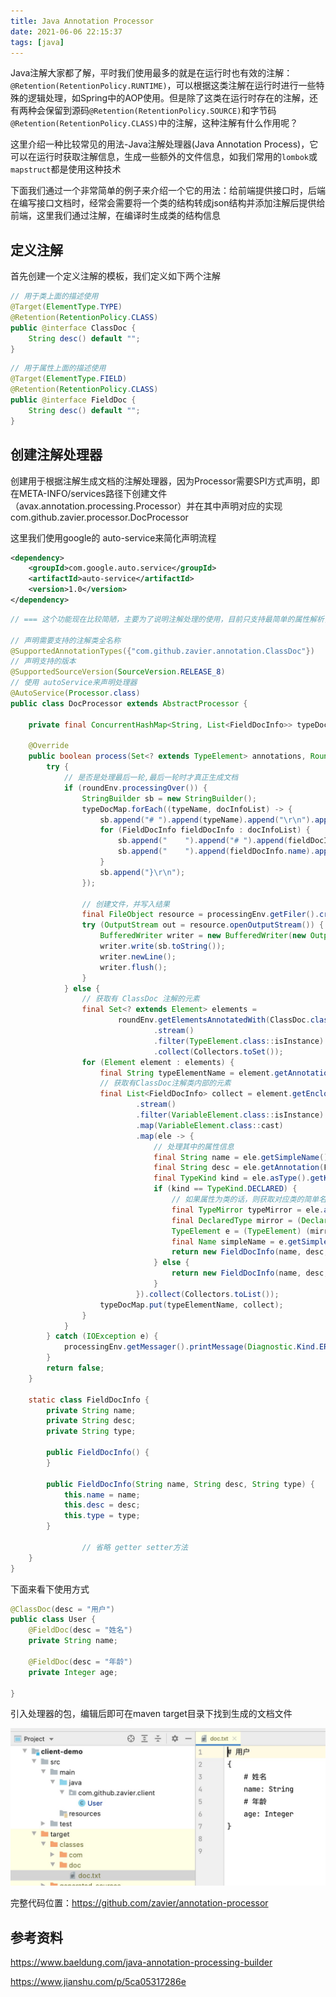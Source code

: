 ```yaml
---
title: Java Annotation Processor
date: 2021-06-06 22:15:37
tags: [java]
---
```


Java注解大家都了解，平时我们使用最多的就是在运行时也有效的注解：`@Retention(RetentionPolicy.RUNTIME)`，可以根据这类注解在运行时进行一些特殊的逻辑处理，如Spring中的AOP使用。但是除了这类在运行时存在的注解，还有两种会保留到源码`@Retention(RetentionPolicy.SOURCE)`和字节码`@Retention(RetentionPolicy.CLASS)`中的注解，这种注解有什么作用呢？

这里介绍一种比较常见的用法-Java注解处理器(Java Annotation Process)，它可以在运行时获取注解信息，生成一些额外的文件信息，如我们常用的`lombok`或`mapstruct`都是使用这种技术

<!-- more -->

下面我们通过一个非常简单的例子来介绍一个它的用法：给前端提供接口时，后端在编写接口文档时，经常会需要将一个类的结构转成json结构并添加注解后提供给前端，这里我们通过注解，在编译时生成类的结构信息

## 定义注解

首先创建一个定义注解的模板，我们定义如下两个注解

```java
// 用于类上面的描述使用
@Target(ElementType.TYPE)
@Retention(RetentionPolicy.CLASS)
public @interface ClassDoc {
    String desc() default "";
}
```

```java
// 用于属性上面的描述使用
@Target(ElementType.FIELD)
@Retention(RetentionPolicy.CLASS)
public @interface FieldDoc {
    String desc() default "";
}
```



## 创建注解处理器

创建用于根据注解生成文档的注解处理器，因为Processor需要SPI方式声明，即在META-INFO/services路径下创建文件（avax.annotation.processing.Processor）并在其中声明对应的实现com.github.zavier.processor.DocProcessor

这里我们使用google的 auto-service来简化声明流程

```xml
<dependency>
    <groupId>com.google.auto.service</groupId>
    <artifactId>auto-service</artifactId>
    <version>1.0</version>
</dependency>
```



```JAVA
// === 这个功能现在比较简陋，主要为了说明注解处理的使用，目前只支持最简单的属性解析，暂不支持集合及嵌套等结构 ===

// 声明需要支持的注解类全名称
@SupportedAnnotationTypes({"com.github.zavier.annotation.ClassDoc"})
// 声明支持的版本
@SupportedSourceVersion(SourceVersion.RELEASE_8)
// 使用 autoService来声明处理器
@AutoService(Processor.class)
public class DocProcessor extends AbstractProcessor {

    private final ConcurrentHashMap<String, List<FieldDocInfo>> typeDocMap = new ConcurrentHashMap<>();

    @Override
    public boolean process(Set<? extends TypeElement> annotations, RoundEnvironment roundEnv) {
        try {
            // 是否是处理最后一轮,最后一轮时才真正生成文档
            if (roundEnv.processingOver()) {
                StringBuilder sb = new StringBuilder();
                typeDocMap.forEach((typeName, docInfoList) -> {
                    sb.append("# ").append(typeName).append("\r\n").append("{\r\n");
                    for (FieldDocInfo fieldDocInfo : docInfoList) {
                        sb.append("    ").append("# ").append(fieldDocInfo.desc).append("\r\n");
                        sb.append("    ").append(fieldDocInfo.name).append(": ").append(fieldDocInfo.type).append("\r\n");
                    }
                    sb.append("}\r\n");
                });

                // 创建文件，并写入结果
                final FileObject resource = processingEnv.getFiler().createResource(StandardLocation.CLASS_OUTPUT, "", "doc/doc.txt");
                try (OutputStream out = resource.openOutputStream()) {
                    BufferedWriter writer = new BufferedWriter(new OutputStreamWriter(out, UTF_8));
                    writer.write(sb.toString());
                    writer.newLine();
                    writer.flush();
                }
            } else {
                // 获取有 ClassDoc 注解的元素
                final Set<? extends Element> elements =
                        roundEnv.getElementsAnnotatedWith(ClassDoc.class)
                                .stream()
                                .filter(TypeElement.class::isInstance)
                                .collect(Collectors.toSet());
                for (Element element : elements) {
                    final String typeElementName = element.getAnnotation(ClassDoc.class).desc();
                    // 获取有ClassDoc注解类内部的元素
                    final List<FieldDocInfo> collect = element.getEnclosedElements()
                            .stream()
                            .filter(VariableElement.class::isInstance)
                            .map(VariableElement.class::cast)
                            .map(ele -> {
                                // 处理其中的属性信息
                                final String name = ele.getSimpleName().toString();
                                final String desc = ele.getAnnotation(FieldDoc.class).desc();
                                final TypeKind kind = ele.asType().getKind();
                                if (kind == TypeKind.DECLARED) {
                                    // 如果属性为类的话，则获取对应类的简单名称
                                    final TypeMirror typeMirror = ele.asType();
                                    final DeclaredType mirror = (DeclaredType) typeMirror;
                                    TypeElement e = (TypeElement) (mirror).asElement();
                                    final Name simpleName = e.getSimpleName();
                                    return new FieldDocInfo(name, desc, simpleName.toString());
                                } else {
                                    return new FieldDocInfo(name, desc, kind.name());
                                }
                            }).collect(Collectors.toList());
                    typeDocMap.put(typeElementName, collect);
                }
            }
        } catch (IOException e) {
            processingEnv.getMessager().printMessage(Diagnostic.Kind.ERROR, e.getMessage());
        }
        return false;
    }

    static class FieldDocInfo {
        private String name;
        private String desc;
        private String type;

        public FieldDocInfo() {
        }

        public FieldDocInfo(String name, String desc, String type) {
            this.name = name;
            this.desc = desc;
            this.type = type;
        }

				// 省略 getter setter方法
    }
}

```



下面来看下使用方式

```java
@ClassDoc(desc = "用户")
public class User {
    @FieldDoc(desc = "姓名")
    private String name;

    @FieldDoc(desc = "年龄")
    private Integer age;

}
```

引入处理器的包，编辑后即可在maven target目录下找到生成的文档文件

![annotation-client-res](../images/annotation-client-res.jpg)



完整代码位置：https://github.com/zavier/annotation-processor



## 参考资料

https://www.baeldung.com/java-annotation-processing-builder

https://www.jianshu.com/p/5ca05317286e

